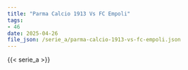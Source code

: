 ```yaml
---
title: "Parma Calcio 1913 Vs FC Empoli"
tags:
- 46
date: 2025-04-26
file_json: /serie_a/parma-calcio-1913-vs-fc-empoli.json
---
```


{{< serie_a >}}
